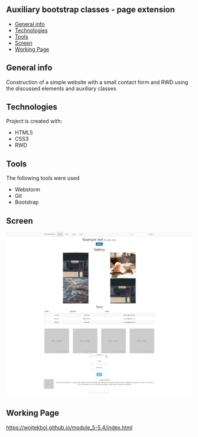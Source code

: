 ## Auxiliary bootstrap classes - page extension
* [General info](#general-info)
* [Technologies](#technologies)
* [Tools](#tools)
* [Screen](#screen)
* [Working Page](#working-page)

## General info
Construction of a simple website with a small contact form and RWD using the discussed elements and auxiliary classes

## Technologies
Project is created with:
* HTML5
* CSS3
* RWD

## Tools
The following tools were used
* Webstorm
* Git
* Bootstrap

## Screen 

![Screen](https://github.com/wojtekboj/module_5-5.4/blob/master/images/screencapture.png)

## Working Page
https://wojtekboj.github.io/module_5-5.4/index.html